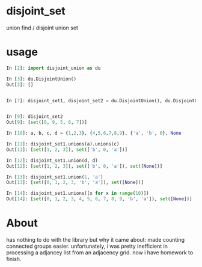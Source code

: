 disjoint_set
============

union find / disjoint union set

usage
===========
```python
In [2]: import disjoint_union as du

In [3]: du.DisjointUnion()
Out[3]: []


In [7]: disjoint_set1, disjoint_set2 = du.DisjointUnion(), du.DisjointUnion({x for x in range(5,10)})


In [9]: disjoint_set2
Out[9]: [set([8, 9, 5, 6, 7])]

In [10]: a, b, c, d = {1,2,3}, {4,5,6,7,8,9}, {'a', 'b', 0}, None

In [11]: disjoint_set1.unions(a).unions(c)
Out[11]: [set([1, 2, 3]), set(['b', 0, 'a'])]

In [12]: disjoint_set1.union(d, d)
Out[12]: [set([1, 2, 3]), set(['b', 0, 'a']), set([None])]

In [13]: disjoint_set1.union(1, 'a')
Out[13]: [set([0, 1, 2, 3, 'b', 'a']), set([None])]

In [14]: disjoint_set1.unions([x for x in range(10)])
Out[14]: [set([0, 1, 2, 3, 4, 5, 6, 7, 8, 9, 'b', 'a']), set([None])]
```



About
============
has nothing to do with the library but why it came about: made counting connected groups easier. unfortunately, i was pretty inefficient in processing a adjancey list from an adjacency grid. now i have homework to finish.
